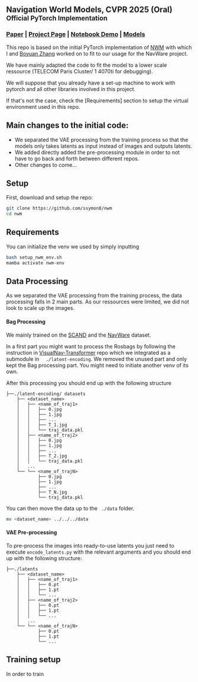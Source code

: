 ## Navigation World Models, CVPR 2025 (Oral) <br><sub>Official PyTorch Implementation</sub>

### [Paper](https://arxiv.org/abs/2412.03572) | [Project Page](https://www.amirbar.net/nwm/) | [Notebook Demo](interactive_model.ipynb) | [Models](https://huggingface.co/facebook/nwm)

This repo is based on the initial PyTorch implementation of [NWM](https://github.com/facebookresearch/nwm/tree/main) with which I and [Boyuan Zhang](https://github.com/FBI-openup) worked on to fit to our usage for the NavWare project.

We have mainly adapted the code to fit the model to a lower scale ressource (TELECOM Paris Cluster/ 1 4070ti for debugging).

We will suppose that you already have a set-up machine to work with pytorch and all other libraries involved in this project.

If that's not the case, check the [Requirements] section to setup the virtual environment used in this repo.

## Main changes to the initial code:
- We separated the VAE processing from the training process so that the models only takes latents as input instead of images and outputs latents.
- We added directly added the pre-processing module in order to not have to go back and forth between different repos.
- Other changes to come...


## Setup
First, download and setup the repo:

```bash
git clone https://github.com/ssymon8/nwm
cd nwm
```
## Requirements
You can initialize the venv we used by simply inputting 
```bash
bash setup_nwm_env.sh
mamba activate nwm-env
```

## Data Processing
As we separated the VAE processing from the training process, the data processing falls in 2 main parts. As our ressources were limited, we did not look to scale up the images.

#### Bag Processing
We mainly trained on the [SCAND](https://dataverse.tdl.org/dataset.xhtml?persistentId=doi:10.18738/T8/0PRYRH) and the [NavWare](https://anr-navware.github.io/navwareset) dataset.

In a first part you might want to process the Rosbags by following the instruction in [VisualNav-Transformer](https://github.com/robodhruv/visualnav-transformer) repo which we integrated as a submodule in ```  ./latent-encoding```. We removed the unused part and only kept the Bag processing part.
You might need to initiate another venv of its own.

After this processing you should end up with the following structure

```
├──./latent-encoding/ datasets
    ├── <dataset_name>
    │   ├── <name_of_traj1>
    │   │   ├── 0.jpg
    │   │   ├── 1.jpg
    │   │   ├── ...
    │   │   ├── T_1.jpg
    │   │   └── traj_data.pkl
    │   ├── <name_of_traj2>
    │   │   ├── 0.jpg
    │   │   ├── 1.jpg
    │   │   ├── ...
    │   │   ├── T_2.jpg
    │   │   └── traj_data.pkl
    │   ...
    └── └── <name_of_trajN>
        	├── 0.jpg
          	├── 1.jpg
    	    ├── ...
            ├── T_N.jpg
            └── traj_data.pkl
```  
You can then move the data up to the ``` ./data```  folder. 
```bash
mv <dataset_name> ../../../data
```

#### VAE Pre-processing

To pre-process the images into ready-to-use latents you just need to execute `encode_latents.py` with the relevant arguments and you should end up with the following structure:

```
├──./latents
    ├── <dataset_name>
    │   ├── <name_of_traj1>
    │   │   ├── 0.pt
    │   │   ├── 1.pt
    │   │   └── ...
    │   ├── <name_of_traj2>
    │   │   ├── 0.pt
    │   │   ├── 1.pt
    │   │   └── ...
    │   ...
    └── └── <name_of_trajN>
        	├── 0.pt
          	├── 1.pt
    	    └── ...
```  

## Training setup

In order to train
